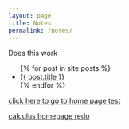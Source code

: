 ```yaml
---
layout: page
title: Notes
permalink: /notes/
---
```


Does this work


<ul>
  {% for post in site.posts %}
    <li>
      <a href="{{ post.url }}">{{ post.title }}</a>
    </li>
  {% endfor %}
</ul>

<a href="https://nickgauth.github.io/math/calculus/2022-04-21-calchp.html">click here to go to home page test</a>

[calculus homepage redo][calchp]

[calchp]: https://nickgauth.github.io/pain/math/2022/04/22/calchp.html

